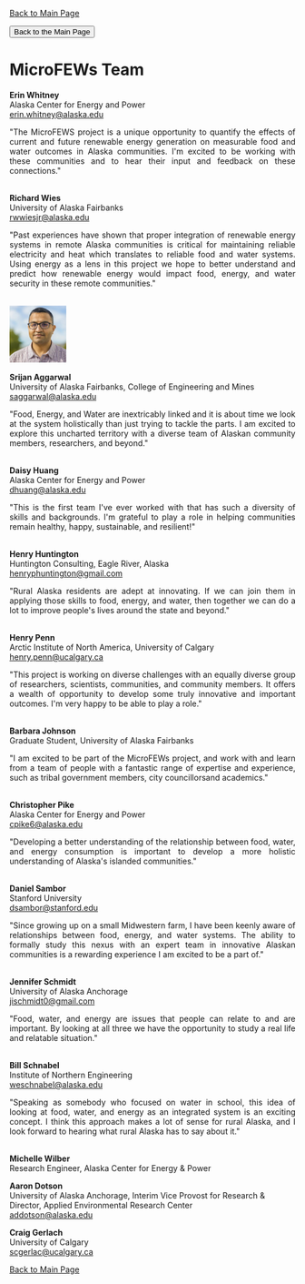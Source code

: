 [Back to Main Page](https://mjc55.github.io/MicroFEWs_Legacy/)


<p align="center"><form action="https://mjc55.github.io/MicroFEWs_Legacy/">
    <input type="submit" value="Back to the Main Page" />
</form></p>

# MicroFEWs Team

**Erin Whitney** <br />
Alaska Center for Energy and Power <br />
erin.whitney@alaska.edu <br />
<div style="text-align: justify"> 
"The MicroFEWS project is a unique opportunity to quantify the effects of current and future renewable energy generation on measurable food and water outcomes in Alaska communities.  I'm excited to be working with these communities and to hear their input and feedback on these connections."
</div>
<br />

**Richard Wies**  <br />
University of Alaska Fairbanks <br />
rwwiesjr@alaska.edu <br />
<div style="text-align: justify"> 
"Past experiences have shown that proper integration of renewable energy systems in remote Alaska communities is critical for maintaining reliable electricity and heat which translates to reliable food and water systems. Using energy as a lens in this project we hope to better understand and predict how renewable energy would impact food, energy, and water security in these remote communities."
</div>
<br />

<p align="left">
<img src="jr-18-5920-19.jpg" width=100>
</p>

**Srijan Aggarwal** <br />
University of Alaska Fairbanks, College of Engineering and Mines <br />
saggarwal@alaska.edu <br />
<div style="text-align: justify"> 
"Food, Energy, and Water are inextricably linked and it is about time we look at the system holistically than just trying to tackle the parts. I am excited to explore this uncharted territory with a diverse team of Alaskan community members, researchers, and beyond."
</div>
<br />


**Daisy Huang** <br />
Alaska Center for Energy and Power <br />
dhuang@alaska.edu <br />
<div style="text-align: justify"> 
"This is the first team I've ever worked with that has such a diversity of skills and backgrounds. I'm grateful to play a role in helping communities remain healthy, happy, sustainable, and resilient!"
</div>
<br />


**Henry Huntington** <br />
Huntington Consulting, Eagle River, Alaska <br />
henryphuntington@gmail.com <br />
<div style="text-align: justify"> 
"Rural Alaska residents are adept at innovating. If we can join them in applying those skills to food, energy, and water, then together we can do a lot to improve people's lives around the state and beyond."
</div>
<br />


**Henry Penn** <br />
Arctic Institute of North America, University of Calgary <br />
henry.penn@ucalgary.ca <br />
<div style="text-align: justify">
"This project is working on diverse challenges with an equally diverse group of researchers, scientists, communities, and community members. It offers a wealth of opportunity to develop some truly innovative and important outcomes. I'm very happy to be able to play a role."
</div>
<br />


**Barbara Johnson** <br />
Graduate Student, University of Alaska Fairbanks <br />
<div style="text-align: justify"> 
"I am excited to be part of the MicroFEWs project, and work with and learn from a team of people with a fantastic range of expertise and experience, such as tribal government members, city councillorsand academics."
</div>
<br />


**Christopher Pike** <br />
Alaska Center for Energy and Power <br />
cpike6@alaska.edu <br />
<div style="text-align: justify"> 
"Developing a better understanding of the relationship between food, water, and energy consumption is important to develop a more holistic understanding of Alaska's islanded communities."
</div>
<br />


**Daniel Sambor** <br />
Stanford University <br />
dsambor@stanford.edu <br />
<div style="text-align: justify"> 
"Since growing up on a small Midwestern farm, I have been keenly aware of relationships between food, energy, and water systems. The ability to formally study this nexus with an expert team in innovative Alaskan communities is a rewarding experience I am excited to be a part of."
</div>
<br />


**Jennifer Schmidt** <br />
University of Alaska Anchorage <br />
jischmidt0@gmail.com <br />
<div style="text-align: justify"> 
"Food, water, and energy are issues that people can relate to and are important. By looking at all three we have the opportunity to study a real life and relatable situation."
</div>
<br />


**Bill Schnabel** <br />
Institute of Northern Engineering <br />
weschnabel@alaska.edu <br />
<div style="text-align: justify"> 
"Speaking as somebody who focused on water in school, this idea of looking at food, water, and energy as an integrated system is an exciting concept. I think this approach makes a lot of sense for rural Alaska, and I look forward to hearing what rural Alaska has to say about it."
</div>
<br />


**Michelle Wilber** <br />
Research Engineer, Alaska Center for Energy & Power <br />



**Aaron Dotson** <br />
University of Alaska Anchorage, Interim Vice Provost for Research & Director, Applied Environmental Research Center<br />
addotson@alaska.edu <br />



**Craig Gerlach**  <br />
University of Calgary <br />
scgerlac@ucalgary.ca <br />

[Back to Main Page](https://mjc55.github.io/MicroFEWs_Legacy/)














